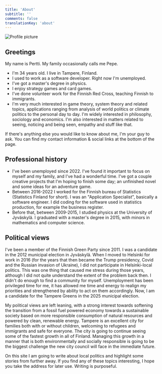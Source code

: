 ```yaml
---
title: 'About'
subtitle: ''
comments: false
translationKey: 'about'
---
```



![Profile picture](ehdokaskuva-harmaa-sq.png)


## Greetings

My name is Pertti. My family occasionally calls me Pepe.

- I'm 34 years old. I live in Tampere, Finland.
- I used to work as a software developer. Right now I'm unemployed.
- I've got a master's degree in physics.
- I enjoy strategy games and card games.
- I've done volunteer work for the Finnish Red Cross, teaching Finnish to immigrants.
- I'm very much interested in game theory, system theory and related topics, applications ranging from analysis of world politics or climate politics to the personal day to day. I'm widely interested in philosophy, sociology and economics. I'm also interested in matters related to seeing, noticing and being seen, empathy and stuff like that.


If there's anything else you would like to know about me, I'm your guy to ask. You can find my contact information & social links at the bottom of the page.


## Professional history

- I've been unemployed since 2022. I've found it important to focus on myself and my family, and I've had a wonderful time. I've got a couple creative projects that I'm hoping to finish some day; an unfinished novel and some ideas for an adventure game.
- Between 2016-2022 I worked for the Finnish bureau of Statistics (Statistics Finland for short). I was an "Application Specialist", basically a software engineer. I did coding for the software used in statistics production, for example the business register.
- Before that, between 2009-2015, I studied physics at the University of Jyväskylä. I graduated with a master's degree in 2015, with minors in mathematics and computer science.


## Political views

I've been a member of the Finnish Green Party since 2011. I was a candidate in the 2012 municipal election in Jyväskylä. When I moved to Helsinki for work in 2016 (for the years that then became the Trump presidency, Covid and the Russian invasion of Ukraine), I did not participate in Helsinki-local politics. This was one thing that caused me stress during those years, although I did not quite understand the extent of the problem back then. I didn't do enough to find a community for myself. Unemployment has been privileged time for me, it has allowed me time and energy to realign my priorities and strengthened by ability to act on them accordingly. Now, I am a candidate for the Tampere Greens in the 2025 municipal election.

My political views are left leaning, with a strong interest towards softening the transition from a fossil fuel powered economy towards a sustainable society based on more responsible consumption of natural resources and powered by clean, renewable energy. Tampere is an excellent city for families both with or without children, welcoming to refugees and immigrants and safe for everyone. The city is going to continue seeing some of the fastest growth in all of Finland. Managing this growth in a manner that is both environmentally and socially responsible is going to be the biggest challenge the new city council will face in the immediate future.

On this site I am going to write about local politics and highlight some stories from further away. If you find any of these topics interesting, I hope you take the address for later use. Writing is purposeful.